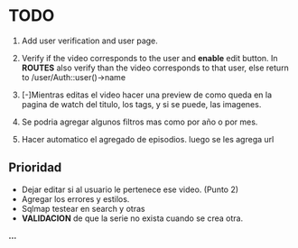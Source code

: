 # TODO

1. Add user verification and user page.

2. Verify if the video corresponds to the user and **enable** edit button. In **ROUTES** also verify than the video corresponds to that user, else return to /user/Auth::user()->name

3. [-]Mientras editas el video hacer una preview de como queda en la pagina de watch del titulo, los tags, y si se puede, las imagenes.

4. Se podria agregar algunos filtros mas como por año o por mes.

6. Hacer automatico el agregado de episodios. luego se les agrega
url
## Prioridad

- Dejar editar si al usuario le pertenece ese video. (Punto 2)
- Agregar los errores y estilos.
- Sqlmap testear en search y otras
- **VALIDACION** de que la serie no exista cuando se crea otra.

**...**